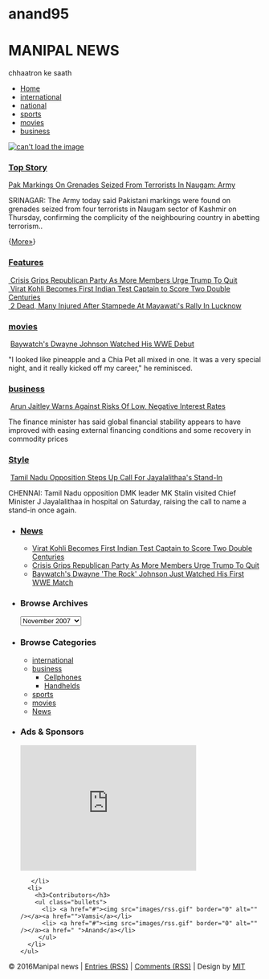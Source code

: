 # anand95
<!DOCTYPE html PUBLIC "-//W3C//DTD XHTML 1.0 Transitional//EN" "http://www.w3.org/TR/xhtml1/DTD/xhtml1-transitional.dtd">
<html xmlns="http://www.w3.org/1999/xhtml" dir="ltr">
<head profile="http://gmpg.org/xfn/11">
<title> MANIPAL TIMES</title>
<meta http-equiv="Content-Type" content="text/html; charset=UTF-8" />
<link rel="stylesheet" href="style.css" type="text/css" media="screen" />
<link rel="stylesheet" href="nav.css" type="text/css" media="screen" />
<link rel="stylesheet" href="print.css" type="text/css" media="print" />
<script type="text/javascript" src="js/dropdowns.js"></script>
</head>
<body id="home">
<div id="page" class="clearfloat">
  <div class="clearfloat">
    <div id="branding" class="left">
      <h1>MANIPAL NEWS</h1>
      <div class="description">chhaatron ke saath</div>
    </div>
    <div class="right">
    <form method="get">
    </form>
    </div>
    </div>
  <ul id="nav" class="clearfloat">   
    <li><a href="F:\3 rd year\I T T\ITT project\mimbo-magazine\index1.html" class="on">Home</a></li>
    <li class="page_item"><a href="F:\3 rd year\I T T\ITT project\mimbo-magazine\international.html">international</a></li>
    <li class="page_item"><a href="F:\3 rd year\I T T\ITT project\mimbo-magazine\national.html">national</a></li>
    <li class="page_item"><a href="F:\3 rd year\I T T\ITT project\mimbo-magazine\sports.html">sports</a></li>
    <li class="page_item"><a href="F:\3 rd year\I T T\ITT project\mimbo-magazine\movies.html">movies</a></li>
    <li class="page_item"><a href="F:\3 rd year\I T T\ITT project\mimbo-magazine\business.html">business</a></li>
  </ul>
  <div id="content">
    <div class="feature clearfloat" id="lead">
    <a href="D:\New folder\1.html">
    <img src="images/pak.jpg" alt="can't load the image" id="leadpic" /></a>
      <h3> 
       <a href="F:\3 rd year\I T T\ITT project\mimbo-magazine\international.html">Top Story</a>
      <br />
      </h3>
      <a href="http://www.ndtv.com/india-news/pak-markings-on-grenades-seized-from-terrorists-in-naugam-army-1471830?pfrom=home-lateststories" class="title"> 
Pak Markings On Grenades Seized From Terrorists In Naugam: Army </a>
      <p> <a href="international.html"></a>
        SRINAGAR:  The Army today said Pakistani markings were found on grenades seized from four terrorists in Naugam sector of Kashmir on Thursday, confirming the complicity of the neighbouring country in abetting terrorism..
      </p>
      {<a href="http://www.ndtv.com/india-news/pak-markings-on-grenades-seized-from-terrorists-in-naugam-army-1471830?pfrom=home-lateststories">More&raquo;</a>} </div>
    <div id="leftcol">
      <h3> <a href="#">Features</a><br />
      </h3>
      <div class="feature"><a href="international.html"><img src="images/donald.jpg" alt="" /></a><a href="#" class="title">  Crisis Grips Republican Party As More Members Urge Trump To Quit</a></div>
      <div class="feature"><a href="sports.html"><img src="images/kohli.jpg" alt="" /></a><a href="#" class="title"> Virat Kohli Becomes First Indian Test Captain to Score Two Double Centuries</a></div>
      <div class="feature"><a href="national.html"><img src="images/mayawati.jpg" alt="" /></a><a href="#" class="title"> 2 Dead, Many Injured After Stampede At Mayawati's Rally In Lucknow</a></div>
    </div>
    <div id="rightcol">
      <div class="clearfloat">
        <h3><a href="movies.html">movies</a></h3>
        <a href="#"><img src="images/rock.jpg" alt="" /></a> <a href="movies.html" class="title">Baywatch's Dwayne Johnson Watched His WWE Debut</a>
        <p>"I looked like pineapple and a Chia Pet all mixed in one. It was a very special night, and it really kicked off my career," he reminisced.</p>
      </div>
      <div class="clearfloat">
        <h3><a href="business.html">business</a></h3>
        <a href="#"><img src="images/jaitley.jpg" alt="" /></a> <a href="business.html" class="title">Arun Jaitley Warns Against Risks Of Low, Negative Interest Rates</a>
        <p>The finance minister has said global financial stability appears to have improved with easing external financing conditions and some recovery in commodity prices</p>
      </div>
      <div class="clearfloat">
        <h3><a href="#">Style</a></h3>
        <a href="#"><img src="images/jaya.jpg" alt="" /></a> <a href="national.html" class="title">Tamil Nadu Opposition Steps Up Call For Jayalalithaa's Stand-In</a>
        <p>CHENNAI: Tamil Nadu opposition DMK leader MK Stalin visited Chief Minister J Jayalalithaa in hospital on Saturday, raising the call to name a stand-in once again.</p>
      </div>
    </div>
  </div>
  <div id="sidebar">
    <ul id="sidelist">
      <li>
        <h3> <a href="index1.html">News</a><br />
        </h3>
        <ul class="bullets">
          <li><a href="sports.html">Virat Kohli Becomes First Indian Test Captain to Score Two Double Centuries</a></li>
          <li><a href="international.html">Crisis Grips Republican Party As More Members Urge Trump To Quit</a></li>
          <li><a href="movies.html">Baywatch's Dwayne 'The Rock' Johnson Just Watched His First WWE Match</a></li>
        </ul>
      </li>
      <li>
        <h3>Browse Archives</h3>
        <form id="archiveform" action="#">
          <select name="archive_chrono" onchange="window.location = (document.forms.archiveform.archive_chrono[document.forms.archiveform.archive_chrono.selectedIndex].value);">
            <option value="#"> November 2007 </option>
            <option value="#"> October 2007 </option>
            <option value="#"> September 2007 </option>
          </select>
        </form>
      </li>
      <li>
        <h3>Browse Categories</h3>
        <ul class="subnav">
          <li class="cat-item"><a href="international.html">international</a> </li>
          <li class="cat-item"><a href="business.html">business</a>
            <ul class='children'>
              <li class="cat-item"><a href="business.html">Cellphones</a> </li>
              <li class="cat-item"><a href="business.html">Handhelds</a> </li>
            </ul>
          </li>
          <li class="cat-item"><a href="sports.html">sports</a> </li>
          <li class="cat-item"><a href="movies.html">movies</a>
          </li>
          <li class="cat-item current-cat"><a href="index1.html">News</a> </li>
         </ul>
      </li>
      <li>
        <h3>Ads &amp; Sponsors</h3>
          <iframe src="https://www.facebook.com/plugins/page.php?href=https%3A%2F%2Fwww.facebook.com%2Fmanipaluniversity&tabs=timeline&width=200&height=300&small_header=false&adapt_container_width=true&hide_cover=false&show_facepile=true&appId" width="350" height="250" style="border:none;overflow:hidden" scrolling="no" frameborder="0" allowTransparency="true"></iframe>

       </li>
      <li>
        <h3>Contributors</h3>
        <ul class="bullets">
          <li> <a href="#"><img src="images/rss.gif" border="0" alt="" /></a><a href="">Vamsi</a></li>
          <li> <a href="#"><img src="images/rss.gif" border="0" alt="" /></a><a href=" ">Anand</a></li>
         </ul>
      </li>
    </ul>
     
    
  
</div>
</div>

<div id="footer"> &#169; 2016<span class="url fn org">Manipal news</span> | <a href="index1.html">Entries (RSS)</a> | <a href="#">Comments (RSS)</a> | Design by <a href="http://www.manipal.edu/">MIT</a> </div>
</body>
</html>
